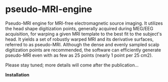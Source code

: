 # pseudo-MRI-engine
Pseudo-MRI engine for MRI-free electromagnetic source imaging.
It utilizes the head shape digitization points, generally acquired during MEG/EEG acquisition, for warping a given MRI template to the best fit to the subject's head. It yields a set of robustly warped MRI and its derivative surfaces, referred to as pseudo-MRI. Although the dense and evenly sampled scalp digitization points are recommended, the software can efficiently generate pseudo-MRI even with as few as 25 points (nearly 1 point per 25 cm2).

Please stay tuned; more details will come after the publication...

**Installation**

